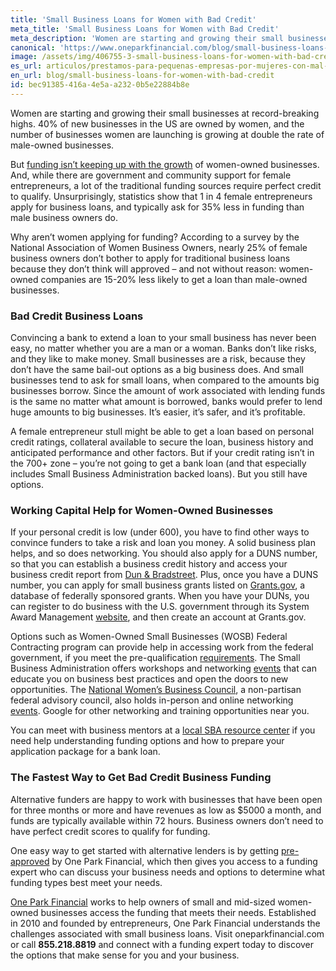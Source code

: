 ```yaml
---
title: 'Small Business Loans for Women with Bad Credit'
meta_title: 'Small Business Loans for Women with Bad Credit'
meta_description: 'Women are starting and growing their small businesses at record-breaking highs. 40% of new businesses in the US are owned by women, and the number of businesses women are launching is growing at double the rate of male-owned businesses.'
canonical: 'https://www.oneparkfinancial.com/blog/small-business-loans-for-women-with-bad-credit'
image: /assets/img/406755-3-small-business-loans-for-women-with-bad-credit-(1).jpg
es_url: articulos/prestamos-para-pequenas-empresas-por-mujeres-con-mal-credito
en_url: blog/small-business-loans-for-women-with-bad-credit
id: bec91385-416a-4e5a-a232-0b5e22884b8e
---
```

Women are starting and growing their small businesses at record-breaking highs. 40% of new businesses in the US are owned by women, and the number of businesses women are launching is growing at double the rate of male-owned businesses. 

But [funding isn’t keeping up with the growth](https://www.oneparkfinancial.com/blog/how-to-get-a-business-loan-with-bad-credit) of women-owned businesses. And, while there are government and community support for female entrepreneurs, a lot of the traditional funding sources require perfect credit to qualify. Unsurprisingly, statistics show that 1 in 4 female entrepreneurs apply for business loans, and typically ask for 35% less in funding than male business owners do. 

Why aren’t women applying for funding? According to a survey by the National Association of Women Business Owners, nearly 25% of female business owners don’t bother to apply for traditional business loans because they don’t think will approved – and not without reason: women-owned companies are 15-20% less likely to get a loan than male-owned businesses. 

### Bad Credit Business Loans 

Convincing a bank to extend a loan to your small business has never been easy, no matter whether you are a man or a woman. Banks don’t like risks, and they like to make money. Small businesses are a risk, because they don’t have the same bail-out options as a big business does. And small businesses tend to ask for small loans, when compared to the amounts big businesses borrow. Since the amount of work associated with lending funds is the same no matter what amount is borrowed, banks would prefer to lend huge amounts to big businesses. It’s easier, it’s safer, and it’s profitable.

A female entrepreneur stull might be able to get a loan based on personal credit ratings, collateral available to secure the loan, business history and anticipated performance and other factors. But if your credit rating isn’t in the 700+ zone – you’re not going to get a bank loan (and that especially includes Small Business Administration backed loans). But you still have options.

### Working Capital Help for Women-Owned Businesses

If your personal credit is low (under 600), you have to find other ways to convince funders to take a risk and loan you money. A solid business plan helps, and so does networking. You should also apply for a DUNS number, so that you can establish a business credit history and access your business credit report from [Dun & Bradstreet](https://iupdate.dnb.com/iUpdate/viewiUpdateHome.htm;jsessionid=A9C87768E3F759B25ADE4330A2D1BE0F.app2). Plus, once you have a DUNS number, you can apply for small business grants listed on [Grants.gov](https://www.grants.gov/web/grants/search-grants.html), a database of federally sponsored grants. When you have your DUNs, you can register to do business with the U.S. government through its System Award Management [website]( https://www.sam.gov/SAM/), and then create an account at Grants.gov.

Options such as Women-Owned Small Businesses (WOSB) Federal Contracting program can provide help in accessing work from the federal government, if you meet the pre-qualification [requirements](https://www.sba.gov/federal-contracting/contracting-assistance-programs/women-owned-small-business-federal-contracting-program). The Small Business Administration offers workshops and networking [events](https://www.sba.gov/events/find/?dateRange=all&distance=200&pageNumber=1) that can educate you on business best practices and open the doors to new opportunities. The [National Women’s Business Council](https://www.nwbc.gov/),  a non-partisan federal advisory council, also holds in-person and online networking [events](https://www.nwbc.gov/category/events/). Google for other networking and training opportunities near you. 

You can meet with business mentors at a [local SBA resource center](https://www.sba.gov/local-assistance/find/) if you need help understanding funding options and how to prepare your application package for a bank loan.

### The Fastest Way to Get Bad Credit Business Funding 

Alternative funders are happy to work with businesses that have been open for three months or more and have revenues as low as $5000 a month, and funds are typically available within 72 hours. Business owners don’t need to have perfect credit scores to qualify for funding.

One easy way to get started with alternative lenders is by getting [pre-approved](https://www.oneparkfinancial.com/pre-qualification) by One Park Financial, which then gives you access to a funding expert who can discuss your business needs and options to determine what funding types best meet your needs.

[One Park Financial](https://www.oneparkfinancial.com/) works to help owners of small and mid-sized women-owned businesses access the funding that meets their needs. Established in 2010 and founded by entrepreneurs, One Park Financial understands the challenges associated with small business loans. Visit oneparkfinancial.com or call **855.218.8819** and connect with a funding expert today to discover the options that make sense for you and your business.